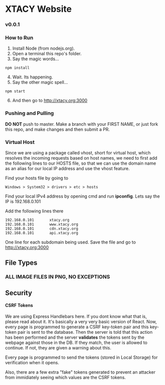 # XTACY Website
### v0.0.1

### How to Run
1. Install Node (from nodejs.org).
2. Open a terminal this repo's folder.
3. Say the magic words...
```
npm install
```

4. Wait. Its happening.
5. Say the other magic spell...
```
npm start
```

6. And then go to http://xtacy.org:3000

### Pushing and Pulling
**DO NOT** push to master. Make a branch with your FIRST NAME, or just fork this repo, and make changes and then submit a PR.

### Virtual Host
Since we are using a package called vhost, short for virtual host, which resolves the incoming requests based on host names, we need to first 
add the following lines to our HOSTS file, so that we can use the domain name as an alias for our local IP address and use the vhost feature.

Find your hosts file by going to
```
Windows > System32 > drivers > etc > hosts
```

Find your local IPv4 address by opening cmd and run **ipconfig**. Lets say the IP is 192.168.0.101

Add the following lines there
```
192.168.0.101       xtacy.org
192.168.0.101       www.xtacy.org
192.168.0.101       cdn.xtacy.org
192.168.0.101       api.xtacy.org
```
One line for each subdomain being used. Save the file and go to http://xtacy.org:3000

## File Types
### ALL IMAGE FILES IN PNG, NO EXCEPTIONS

## Security
#### CSRF Tokens
We are using Express Handlebars here. If you dont know what that is, please read about it. It's basically a very very basic version of React.
Now, every page is programmed to generate a CSRF key-token pair and this key-token pair is sent to the database. Then the server is told that
this action has been performed and the server **validates** the tokens sent by the webpage against those in the DB. If they match, the user is
allowed to continue. If not, they are given a warning about this.

Every page is programmed to send the tokens (stored in Local Storage) for verification when it opens.

Also, there are a few extra "fake" tokens generated to prevent an attacker from immidiately seeing which values are the CSRF tokens.